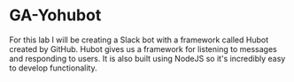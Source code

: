 # GA-Yohubot
For this lab I will be creating a Slack bot with a framework called Hubot created by GitHub. Hubot gives us a framework for listening to messages and responding to users. It is also built using NodeJS so it's incredibly easy to develop functionality.
